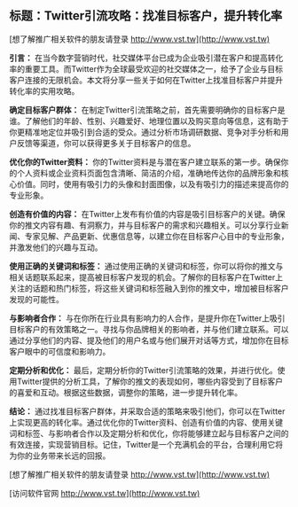 ## **标题：Twitter引流攻略：找准目标客户，提升转化率**

[想了解推广相关软件的朋友请登录 http://www.vst.tw](http://www.vst.tw)

**引言：**
在当今数字营销时代，社交媒体平台已成为企业吸引潜在客户和提高转化率的重要工具。而Twitter作为全球最受欢迎的社交媒体之一，给予了企业与目标客户连接的无限机会。本文将分享一些关于如何在Twitter上找准目标客户并提升转化率的实用攻略。

**确定目标客户群体：**
在制定Twitter引流策略之前，首先需要明确你的目标客户是谁。了解他们的年龄、性别、兴趣爱好、地理位置以及购买意向等信息，这有助于你更精准地定位并吸引到合适的受众。通过分析市场调研数据、竞争对手分析和用户反馈等渠道，你可以获得更多关于目标客户的信息。

**优化你的Twitter资料：**
你的Twitter资料是与潜在客户建立联系的第一步。确保你的个人资料或企业资料页面包含清晰、简洁的介绍，准确地传达你的品牌形象和核心价值。同时，使用有吸引力的头像和封面图像，以及有吸引力的描述来提高你的专业形象。

**创造有价值的内容：**
在Twitter上发布有价值的内容是吸引目标客户的关键。确保你的推文内容有趣、有洞察力，并与目标客户的需求和兴趣相关。可以分享行业新闻、专家见解、产品更新、优惠信息等，以建立你在目标客户心目中的专业形象，并激发他们的兴趣与互动。

**使用正确的关键词和标签：**
通过使用正确的关键词和标签，你可以将你的推文与相关话题联系起来，提高被目标客户发现的机会。了解你的目标客户在Twitter上关注的话题和热门标签，将这些关键词和标签融入到你的推文中，增加被目标客户发现的可能性。

**与影响者合作：**
与在你所在行业具有影响力的人合作，是提升你在Twitter上吸引目标客户的有效策略之一。寻找与你品牌相关的影响者，并与他们建立联系。可以通过分享他们的内容、提及他们的用户名或与他们展开对话等方式，增加你在目标客户眼中的可信度和影响力。

**定期分析和优化：**
最后，定期分析你的Twitter引流策略的效果，并进行优化。使用Twitter提供的分析工具，了解你的推文的表现如何，哪些内容受到了目标客户的喜爱和互动。根据这些数据，调整你的策略，进一步提升转化率。

**结论：**
通过找准目标客户群体，并采取合适的策略来吸引他们，你可以在Twitter上实现更高的转化率。通过优化你的Twitter资料、创造有价值的内容、使用关键词和标签、与影响者合作以及定期分析和优化，你将能够建立起与目标客户之间的有效连接，实现营销目标。记住，Twitter是一个充满机会的平台，合理利用它将为你的业务带来长远的回报。

[想了解推广相关软件的朋友请登录 http://www.vst.tw](http://www.vst.tw)


[访问软件官网 http://www.vst.tw](http://www.vst.tw)
